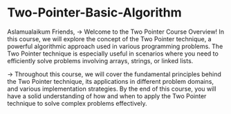 # Two-Pointer-Basic-Algorithm

Aslamualaikum Friends,
-> Welcome to the Two Pointer Course Overview! In this course, we will
   explore the concept of the Two Pointer technique, a powerful algorithmic
   approach used in various programming problems. The Two Pointer technique 
   is especially useful in scenarios where you need to efficiently solve 
   problems involving arrays, strings, or linked lists.

-> Throughout this course, we will cover the fundamental principles behind
   the Two Pointer technique, its applications in different problem domains,
   and various implementation strategies. By the end of this course, you will
   have a solid understanding of how and when to apply the Two Pointer technique
   to solve complex problems effectively.
